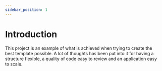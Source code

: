 ```yaml
---
sidebar_position: 1
---
```


# Introduction

This project is an example of what is achieved when trying to create the best template possible. A lot of thoughts has been put into it for having a structure flexible, a quality of code easy to review and an application easy to scale.
